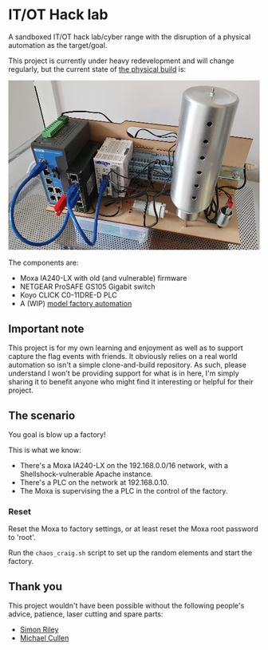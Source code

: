 # IT/OT Hack lab

A sandboxed IT/OT hack lab/cyber range with the disruption of a physical
automation as the target/goal.

This project is currently under heavy redevelopment and will change regularly,
but the current state of [the physical build](factory/) is:

![](factory/hardware.png)

The components are:

 - Moxa IA240-LX with old (and vulnerable) firmware
 - NETGEAR ProSAFE GS105 Gigabit switch
 - Koyo CLICK C0-11DRE-D PLC
 - A (WIP) [model factory automation](factory/)

## Important note

This project is for my own learning and enjoyment as well as to support
capture the flag events with friends. It obviously relies on a real world
automation so isn't a simple clone-and-build repository. As such, please
understand I won't be providing support for what is in here, I'm simply
sharing it to benefit anyone who might find it interesting or helpful for
their project.

## The scenario

You goal is blow up a factory!

This is what we know:

 * There's a Moxa IA240-LX on the 192.168.0.0/16 network, with a
   Shellshock-vulnerable Apache instance.
 * There's a PLC on the network at 192.168.0.10.
 * The Moxa is supervising the a PLC in the control of the factory.

### Reset

Reset the Moxa to factory settings, or at least reset the Moxa root password
to 'root'.

Run the `chaos_craig.sh` script to set up the random elements and start the
factory.

## Thank you

This project wouldn't have been possible without the following people's
advice, patience, laser cutting and spare parts:

 - [Simon Riley](https://www.linkedin.com/in/simon-riley-a3679b84)
 - [Michael Cullen](https://www.linkedin.com/in/michael-cullen-45155b66)
